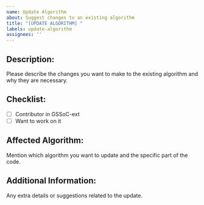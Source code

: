 ```yaml
---
name: Update Algorithm
about: Suggest changes to an existing algorithm
title: "[UPDATE ALGORITHM] "
labels: update-algorithm
assignees: ''
---
```


## Description:
Please describe the changes you want to make to the existing algorithm and why they are necessary.

## Checklist:
- [ ] Contributor in GSSoC-ext
- [ ] Want to work on it

## Affected Algorithm:
Mention which algorithm you want to update and the specific part of the code.

## Additional Information:
Any extra details or suggestions related to the update.
